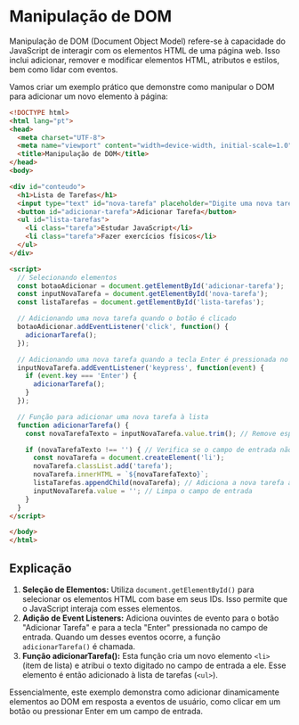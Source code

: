 # Manipulação de DOM

Manipulação de DOM (Document Object Model) refere-se à capacidade do JavaScript de interagir com os elementos HTML de uma página web. Isso inclui adicionar, remover e modificar elementos HTML, atributos e estilos, bem como lidar com eventos.

Vamos criar um exemplo prático que demonstre como manipular o DOM para adicionar um novo elemento à página:

```html
<!DOCTYPE html>
<html lang="pt">
<head>
  <meta charset="UTF-8">
  <meta name="viewport" content="width=device-width, initial-scale=1.0">
  <title>Manipulação de DOM</title>
</head>
<body>

<div id="conteudo">
  <h1>Lista de Tarefas</h1>
  <input type="text" id="nova-tarefa" placeholder="Digite uma nova tarefa">
  <button id="adicionar-tarefa">Adicionar Tarefa</button>
  <ul id="lista-tarefas">
    <li class="tarefa">Estudar JavaScript</li>
    <li class="tarefa">Fazer exercícios físicos</li>
  </ul>
</div>

<script>
  // Selecionando elementos
  const botaoAdicionar = document.getElementById('adicionar-tarefa');
  const inputNovaTarefa = document.getElementById('nova-tarefa');
  const listaTarefas = document.getElementById('lista-tarefas');

  // Adicionando uma nova tarefa quando o botão é clicado
  botaoAdicionar.addEventListener('click', function() {
    adicionarTarefa();
  });

  // Adicionando uma nova tarefa quando a tecla Enter é pressionada no campo de entrada
  inputNovaTarefa.addEventListener('keypress', function(event) {
    if (event.key === 'Enter') {
      adicionarTarefa();
    }
  });

  // Função para adicionar uma nova tarefa à lista
  function adicionarTarefa() {
    const novaTarefaTexto = inputNovaTarefa.value.trim(); // Remove espaços em branco extras do texto

    if (novaTarefaTexto !== '') { // Verifica se o campo de entrada não está vazio
      const novaTarefa = document.createElement('li');
      novaTarefa.classList.add('tarefa');
      novaTarefa.innerHTML = `${novaTarefaTexto}`;
      listaTarefas.appendChild(novaTarefa); // Adiciona a nova tarefa à lista
      inputNovaTarefa.value = ''; // Limpa o campo de entrada
    }
  }
</script>

</body>
</html>
```

## Explicação

1. **Seleção de Elementos:** Utiliza `document.getElementById()` para selecionar os elementos HTML com base em seus IDs. Isso permite que o JavaScript interaja com esses elementos.
2. **Adição de Event Listeners:** Adiciona ouvintes de evento para o botão "Adicionar Tarefa" e para a tecla "Enter" pressionada no campo de entrada. Quando um desses eventos ocorre, a função `adicionarTarefa()` é chamada.
3. **Função adicionarTarefa():** Esta função cria um novo elemento `<li>` (item de lista) e atribui o texto digitado no campo de entrada a ele. Esse elemento é então adicionado à lista de tarefas (`<ul>`).

Essencialmente, este exemplo demonstra como adicionar dinamicamente elementos ao DOM em resposta a eventos de usuário, como clicar em um botão ou pressionar Enter em um campo de entrada.
